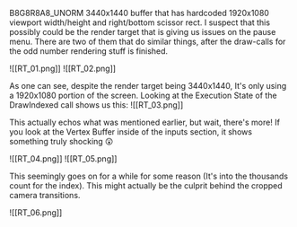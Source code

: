 B8G8R8A8_UNORM 3440x1440 buffer that has hardcoded 1920x1080 viewport width/height and right/bottom scissor rect.
I suspect that this possibly could be the render target that is giving us issues on the pause menu.
There are two of them that do similar things, after the draw-calls for the odd number rendering stuff is finished.

![[RT_01.png]]
![[RT_02.png]]
 
As one can see, despite the render target being 3440x1440, It's only using a 1920x1080 portion of the screen.
Looking at the Execution State of the DrawIndexed call shows us this:
![[RT_03.png]]

This actually echos what was mentioned earlier, but wait, there's more! If you look at the Vertex Buffer inside of the inputs section, it shows something truly shocking 😲

![[RT_04.png]] 
![[RT_05.png]] 
  
This seemingly goes on for a while for some reason (It's into the thousands count for the index). This might actually be the culprit behind the cropped camera transitions.

![[RT_06.png]]


